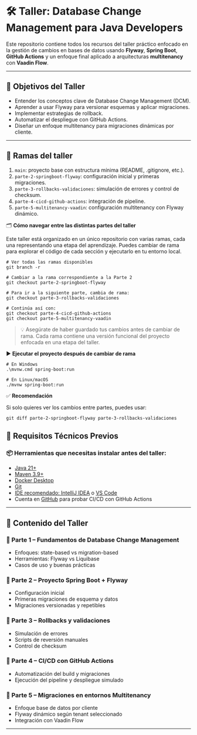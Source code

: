 # 🛠️ Taller: Database Change Management para Java Developers

Este repositorio contiene todos los recursos del taller práctico enfocado en la gestión de cambios en bases de datos
usando **Flyway**, **Spring Boot**, **GitHub Actions** y un enfoque final aplicado a arquitecturas **multitenancy** con
**Vaadin Flow**.

---

## 🎯 Objetivos del Taller

- Entender los conceptos clave de Database Change Management (DCM).
- Aprender a usar Flyway para versionar esquemas y aplicar migraciones.
- Implementar estrategias de rollback.
- Automatizar el despliegue con GitHub Actions.
- Diseñar un enfoque multitenancy para migraciones dinámicas por cliente.

---

## 🌿 Ramas del taller

1. `main`: proyecto base con estructura mínima (README, .gitignore, etc.).
2. `parte-2-springboot-flyway`: configuración inicial y primeras migraciones.
3. `parte-3-rollbacks-validaciones`: simulación de errores y control de checksum.
4. `parte-4-cicd-github-actions`: integración de pipeline.
5. `parte-5-multitenancy-vaadin`: configuración multitenancy con Flyway dinámico.

🗂️ **Cómo navegar entre las distintas partes del taller**

Este taller está organizado en un único repositorio con varias ramas, cada una representando una etapa del aprendizaje. Puedes cambiar de rama para explorar el código de cada sección y ejecutarlo en tu entorno local.

```shell
# Ver todas las ramas disponibles
git branch -r

# Cambiar a la rama correspondiente a la Parte 2
git checkout parte-2-springboot-flyway

# Para ir a la siguiente parte, cambia de rama:
git checkout parte-3-rollbacks-validaciones

# Continúa así con:
git checkout parte-4-cicd-github-actions
git checkout parte-5-multitenancy-vaadin
```

> 💡 Asegúrate de haber guardado tus cambios antes de cambiar de rama. Cada rama contiene una versión funcional del proyecto enfocada en una etapa del taller.

▶️ **Ejecutar el proyecto después de cambiar de rama**

```shell
# En Windows
.\mvnw.cmd spring-boot:run

# En Linux/macOS
./mvnw spring-boot:run
```

✅ **Recomendación**

Si solo quieres ver los cambios entre partes, puedes usar:

```shell
git diff parte-2-springboot-flyway parte-3-rollbacks-validaciones
```


## 🧰 Requisitos Técnicos Previos

### 📦 Herramientas que necesitas instalar antes del taller:

- [Java 21+](https://adoptium.net/)
- [Maven 3.9+](https://maven.apache.org/)
- [Docker Desktop](https://www.docker.com/products/docker-desktop/)
- [Git](https://git-scm.com/)
- [IDE recomendado: IntelliJ IDEA](https://www.jetbrains.com/idea/) o [VS Code](https://code.visualstudio.com/)
- Cuenta en [GitHub](https://github.com/) para probar CI/CD con GitHub Actions

---

## 📝 Contenido del Taller

### 🔹 Parte 1 – Fundamentos de Database Change Management

- Enfoques: state-based vs migration-based
- Herramientas: Flyway vs Liquibase
- Casos de uso y buenas prácticas

### 🔹 Parte 2 – Proyecto Spring Boot + Flyway

- Configuración inicial
- Primeras migraciones de esquema y datos
- Migraciones versionadas y repetibles

### 🔹 Parte 3 – Rollbacks y validaciones

- Simulación de errores
- Scripts de reversión manuales
- Control de checksum

### 🔹 Parte 4 – CI/CD con GitHub Actions

- Automatización del build y migraciones
- Ejecución del pipeline y despliegue simulado

### 🔹 Parte 5 – Migraciones en entornos Multitenancy

- Enfoque base de datos por cliente
- Flyway dinámico según tenant seleccionado
- Integración con Vaadin Flow

---


